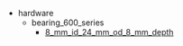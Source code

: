 * hardware
  * bearing_600_series
    * [8_mm_id_24_mm_od_8_mm_depth](hardware/bearing_600_series/8_mm_id_24_mm_od_8_mm_depth)
